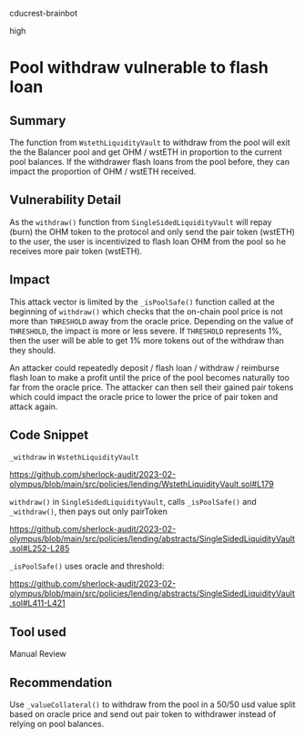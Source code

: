 cducrest-brainbot

high

# Pool withdraw vulnerable to flash loan

## Summary

The function from `WstethLiquidityVault` to withdraw from the pool will exit the the Balancer pool and get OHM / wstETH in proportion to the current pool balances. If the withdrawer flash loans from the pool before, they can impact the proportion of OHM / wstETH received. 

## Vulnerability Detail

As the `withdraw()` function from `SingleSidedLiquidityVault` will repay (burn) the OHM token to the protocol and only send the pair token (wstETH) to the user, the user is incentivized to flash loan OHM from the pool so he receives more pair token (wstETH).

## Impact

This attack vector is limited by the `_isPoolSafe()` function called at the beginning of `withdraw()` which checks that the on-chain pool price is not more than `THRESHOLD` away from the oracle price. Depending on the value of `THRESHOLD`, the impact is more or less severe. If `THRESHOLD` represents 1%, then the user will be able to get 1% more tokens out of the withdraw than they should.

An attacker could repeatedly deposit / flash loan / withdraw / reimburse flash loan to make a profit until the price of the pool becomes naturally too far from the oracle price. The attacker can then sell their gained pair tokens which could impact the oracle price to lower the price of pair token and attack again.

## Code Snippet

`_withdraw` in `WstethLiquidityVault`

https://github.com/sherlock-audit/2023-02-olympus/blob/main/src/policies/lending/WstethLiquidityVault.sol#L179

`withdraw()` in `SingleSidedLiquidityVault`, calls `_isPoolSafe()` and `_withdraw()`, then pays out only pairToken

https://github.com/sherlock-audit/2023-02-olympus/blob/main/src/policies/lending/abstracts/SingleSidedLiquidityVault.sol#L252-L285

`_isPoolSafe()` uses oracle and threshold:

https://github.com/sherlock-audit/2023-02-olympus/blob/main/src/policies/lending/abstracts/SingleSidedLiquidityVault.sol#L411-L421

## Tool used

Manual Review

## Recommendation

Use `_valueCollateral()` to withdraw from the pool in a 50/50 usd value split based on oracle price and send out pair token to withdrawer instead of relying on pool balances.
